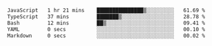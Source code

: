 <!--START_SECTION:waka-->

```txt
JavaScript   1 hr 21 mins    ███████████████▒░░░░░░░░░   61.69 %
TypeScript   37 mins         ███████▒░░░░░░░░░░░░░░░░░   28.78 %
Bash         12 mins         ██▒░░░░░░░░░░░░░░░░░░░░░░   09.41 %
YAML         0 secs          ░░░░░░░░░░░░░░░░░░░░░░░░░   00.10 %
Markdown     0 secs          ░░░░░░░░░░░░░░░░░░░░░░░░░   00.02 %
```

<!--END_SECTION:waka-->
